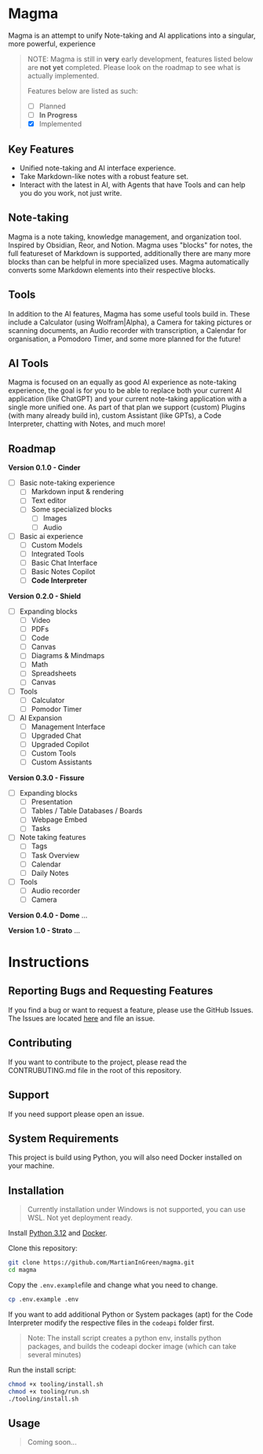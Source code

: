 # Magma
Magma is an attempt to unify Note-taking and AI applications into a singular, more powerful, experience

> NOTE: Magma is still in **very** early development, features listed below are **not yet** completed. Please look on the roadmap to see what is actually implemented.
>
> Features below are listed as such:
> - [ ] Planned
> - [ ] **In Progress**
> - [x] Implemented

## Key Features 
- Unified note-taking and AI interface experience.
- Take Markdown-like notes with a robust feature set.
- Interact with the latest in AI, with Agents that have Tools and can help you do you work, not just write. 

## Note-taking
Magma is a note taking, knowledge management, and organization tool. Inspired by Obsidian, Reor, and Notion. 
Magma uses "blocks" for notes, the full featureset of Markdown is supported, additionally there are many more blocks than can be helpful in more specialized uses. Magma automatically converts some Markdown elements into their respective blocks.

## Tools
In addition to the AI features, Magma has some useful tools build in. These include a Calculator (using Wolfram|Alpha), a Camera for taking pictures or scanning documents, an Audio recorder with transcription, a Calendar for organisation, a Pomodoro Timer, and some more planned for the future!

## AI Tools
Magma is focused on an equally as good AI experience as note-taking experience, the goal is for you to be able to replace both your current AI application (like ChatGPT) and your current note-taking application with a single more unified one.
As part of that plan we support (custom) Plugins (with many already build in), custom Assistant (like GPTs), a Code Interpreter, chatting with Notes, and much more!

## Roadmap

**Version 0.1.0 - Cinder**
- [ ] Basic note-taking experience
  - [ ] Markdown input & rendering
  - [ ] Text editor
  - [ ] Some specialized blocks
    - [ ] Images
    - [ ] Audio
- [ ] Basic ai experience
  - [ ] Custom Models
  - [ ] Integrated Tools
  - [ ] Basic Chat Interface
  - [ ] Basic Notes Copilot
  - [ ] **Code Interpreter**

**Version 0.2.0 - Shield**
- [ ] Expanding blocks
  - [ ] Video
  - [ ] PDFs
  - [ ] Code
  - [ ] Canvas
  - [ ] Diagrams & Mindmaps
  - [ ] Math
  - [ ] Spreadsheets 
  - [ ] Canvas
- [ ] Tools
  - [ ] Calculator
  - [ ] Pomodor Timer
- [ ] AI Expansion
  - [ ] Management Interface
  - [ ] Upgraded Chat
  - [ ] Upgraded Copilot
  - [ ] Custom Tools
  - [ ] Custom Assistants

**Version 0.3.0 - Fissure**
- [ ] Expanding blocks
  - [ ] Presentation
  - [ ] Tables / Table Databases / Boards
  - [ ] Webpage Embed
  - [ ] Tasks
- [ ] Note taking features
  - [ ] Tags
  - [ ] Task Overview
  - [ ] Calendar
  - [ ] Daily Notes
- [ ] Tools
  - [ ] Audio recorder
  - [ ] Camera

**Version 0.4.0 - Dome**
...

**Version 1.0 - Strato**
...

# Instructions

## Reporting Bugs and Requesting Features
If you find a bug or want to request a feature, please use the GitHub Issues. The Issues are located [here](https://github.com/MartianInGreen/magma/issues) and file an issue.

## Contributing
If you want to contribute to the project, please read the CONTRUBUTING.md file in the root of this repository.

## Support
If you need support please open an issue.

## System Requirements

This project is build using Python, you will also need Docker installed on your machine. 

## Installation

> Currently installation under Windows is not supported, you can use WSL. Not yet deployment ready.

Install [Python 3.12](https://www.python.org/) and [Docker](https://www.docker.com/).

Clone this repository: 
```bash
git clone https://github.com/MartianInGreen/magma.git
cd magma
```

Copy the `.env.example`file and change what you need to change.

```bash
cp .env.example .env
```

If you want to add additional Python or System packages (apt) for the Code Interpreter modify the respective files in the `codeapi` folder first.

> Note: The install script creates a python env, installs python packages, and builds the codeapi docker image (which can take several minutes)

Run the install script:
```bash
chmod +x tooling/install.sh
chmod +x tooling/run.sh
./tooling/install.sh
```

## Usage

> Coming soon...